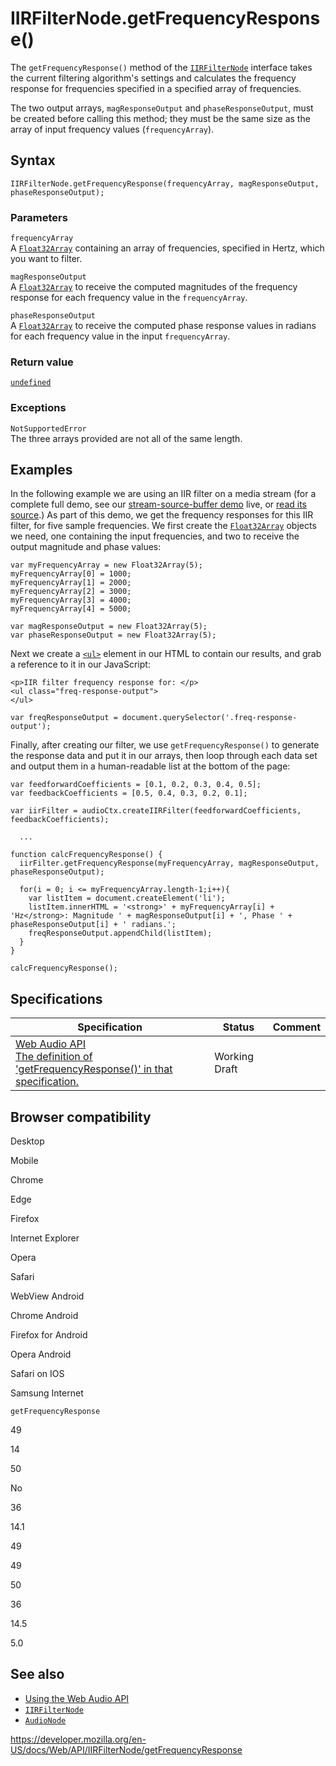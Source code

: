IIRFilterNode.getFrequencyResponse()
====================================

The `getFrequencyResponse()` method of the [`IIRFilterNode`](../iirfilternode) interface takes the current filtering algorithm's settings and calculates the frequency response for frequencies specified in a specified array of frequencies.

The two output arrays, `magResponseOutput` and `phaseResponseOutput`, must be created before calling this method; they must be the same size as the array of input frequency values (`frequencyArray`).

Syntax
------

    IIRFilterNode.getFrequencyResponse(frequencyArray, magResponseOutput, phaseResponseOutput);

### Parameters

`frequencyArray`  
A [`Float32Array`](https://developer.mozilla.org/en-US/docs/Web/JavaScript/Reference/Global_Objects/Float32Array) containing an array of frequencies, specified in Hertz, which you want to filter.

`magResponseOutput`  
A [`Float32Array`](https://developer.mozilla.org/en-US/docs/Web/JavaScript/Reference/Global_Objects/Float32Array) to receive the computed magnitudes of the frequency response for each frequency value in the `frequencyArray`.

`phaseResponseOutput`  
A [`Float32Array`](https://developer.mozilla.org/en-US/docs/Web/JavaScript/Reference/Global_Objects/Float32Array) to receive the computed phase response values in radians for each frequency value in the input `frequencyArray`.

### Return value

[`undefined`](https://developer.mozilla.org/en-US/docs/Web/JavaScript/Reference/Global_Objects/undefined)

### Exceptions

`NotSupportedError`  
The three arrays provided are not all of the same length.

Examples
--------

In the following example we are using an IIR filter on a media stream (for a complete full demo, see our [stream-source-buffer demo](https://mdn.github.io/stream-source-buffer/) live, or [read its source](https://github.com/mdn/stream-source-buffer/blob/gh-pages/index.html).) As part of this demo, we get the frequency responses for this IIR filter, for five sample frequencies. We first create the [`Float32Array`](https://developer.mozilla.org/en-US/docs/Web/JavaScript/Reference/Global_Objects/Float32Array) objects we need, one containing the input frequencies, and two to receive the output magnitude and phase values:

    var myFrequencyArray = new Float32Array(5);
    myFrequencyArray[0] = 1000;
    myFrequencyArray[1] = 2000;
    myFrequencyArray[2] = 3000;
    myFrequencyArray[3] = 4000;
    myFrequencyArray[4] = 5000;

    var magResponseOutput = new Float32Array(5);
    var phaseResponseOutput = new Float32Array(5);

Next we create a [`<ul>`](https://developer.mozilla.org/en-US/docs/Web/HTML/Element/ul) element in our HTML to contain our results, and grab a reference to it in our JavaScript:

    <p>IIR filter frequency response for: </p>
    <ul class="freq-response-output">
    </ul>

    var freqResponseOutput = document.querySelector('.freq-response-output');

Finally, after creating our filter, we use `getFrequencyResponse()` to generate the response data and put it in our arrays, then loop through each data set and output them in a human-readable list at the bottom of the page:

    var feedforwardCoefficients = [0.1, 0.2, 0.3, 0.4, 0.5];
    var feedbackCoefficients = [0.5, 0.4, 0.3, 0.2, 0.1];

    var iirFilter = audioCtx.createIIRFilter(feedforwardCoefficients, feedbackCoefficients);

      ...

    function calcFrequencyResponse() {
      iirFilter.getFrequencyResponse(myFrequencyArray, magResponseOutput, phaseResponseOutput);

      for(i = 0; i <= myFrequencyArray.length-1;i++){
        var listItem = document.createElement('li');
        listItem.innerHTML = '<strong>' + myFrequencyArray[i] + 'Hz</strong>: Magnitude ' + magResponseOutput[i] + ', Phase ' + phaseResponseOutput[i] + ' radians.';
        freqResponseOutput.appendChild(listItem);
      }
    }

    calcFrequencyResponse();

Specifications
--------------

<table><thead><tr class="header"><th>Specification</th><th>Status</th><th>Comment</th></tr></thead><tbody><tr class="odd"><td><a href="https://webaudio.github.io/web-audio-api/#dom-iirfilternode-getfrequencyresponse">Web Audio API<br />
<span class="small">The definition of 'getFrequencyResponse()' in that specification.</span></a></td><td><span class="spec-wd">Working Draft</span></td><td></td></tr></tbody></table>

Browser compatibility
---------------------

Desktop

Mobile

Chrome

Edge

Firefox

Internet Explorer

Opera

Safari

WebView Android

Chrome Android

Firefox for Android

Opera Android

Safari on IOS

Samsung Internet

`getFrequencyResponse`

49

14

50

No

36

14.1

49

49

50

36

14.5

5.0

See also
--------

-   [Using the Web Audio API](../web_audio_api/using_web_audio_api)
-   [`IIRFilterNode`](../iirfilternode)
-   [`AudioNode`](../audionode)

<a href="https://developer.mozilla.org/en-US/docs/Web/API/IIRFilterNode/getFrequencyResponse" class="_attribution-link">https://developer.mozilla.org/en-US/docs/Web/API/IIRFilterNode/getFrequencyResponse</a>

